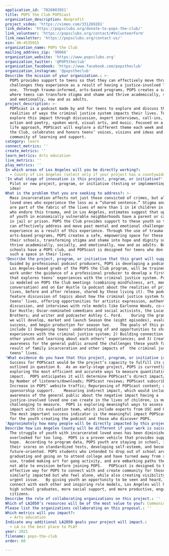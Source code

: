 ```yaml
---
application_id: '7026003951'
title: POPS the Club POPScast
organization_description: Nonprofit
project_video: 'https://vimeo.com/331269281'
link_donate: 'https://popsclubs.org/donate-to-pops-the-club/'
link_volunteer: 'https://popsclubs.org/contact/#VolunteerForm'
link_newsletter: 'https://popsclubs.org/contact-us/'
ein: 46-4535915
organization_name: POPS the Club
mailing_address_zip: '90066'
organization_website: 'https://www.popsclubs.org'
organization_twitter: '@POPStheclub'
organization_facebook: 'https://www.facebook.com/popstheclub'
organization_instagram: '@popstheclub'
Describe the mission of your organization.: >-
  POPS provides support to teens so that they can effectively move through the
  challenges they experience as a result of having a justice-involved loved
  one.  Through trauma-informed, arts-based programs, POPS creates a safe space
  where teens can transform stigma and shame and thrive academically, socially,
  and emotionally, now and as adults.
project_description: >-
  POPScast is a podcast made by and for teens to explore and discuss the
  realities of ways the criminal justice system impacts their lives. Teen hosts
  explore this impact through discussion, expert interviews, call-ins, calls to
  action and poetry, spoken word, visual arts, and music. Focused on a slice of
  life approach, POPScast will explore a different theme each week and like POPS
  the Club, celebrates and honors teens’ voices, visions and ideas and creates a
  community of learning and support.
category: learn
connect_metrics: ''
create_metrics: ''
learn_metrics: Arts education
live_metrics: ''
play_metrics: ''
In which areas of Los Angeles will you be directly working?:
  - County of Los Angeles (select only if your project has a countywide benefit)
'In what stage of innovation is this project, program, or initiative?': >-
  Pilot or new project, program, or initiative (testing or implementing a new
  idea)
What is the problem that you are seeking to address?: >-
  Mass incarceration affects not just those convicted of crimes, but also their
  loved ones who experience the loss as a “shared sentence.” Stigma and trauma
  are part of the fabric of the lives of more than 1 in 14 children in America
  who endure this trauma, and in Los Angeles, estimates suggest that up to 25%
  of youth in economically vulnerable neighborhoods have a parent or caregiver
  in jail or prison. POPS the Club provides support to these youth so that they
  can effectively address and move past mental and emotional challenges they
  experience as a result of this experience. Through the use of trauma-informed,
  arts-based programs, POPS creates a safe, empowering space for these teens in
  their schools, transforming stigma and shame into hope and dignity so they can
  thrive academically, socially, and emotionally, now and as adults. But not all
  schools have a POPS club, and POPScast is designed for teens who don’t have
  such a space in their lives. 
'Describe the project, program, or initiative that this grant will support to address the problem identified.': >-
  Guided by professional podcast producers, POPS is developing a podcast. Ten
  Los Angeles-based grads of the POPS the Club program, will be trained and will
  work under the guidance of a professional producer to develop a first season
  that explores teens’ experiences with the criminal justice system. Programming
  is modeled on POPS the Club meetings (combining mindfulness, art, mentors and
  conversation) and on Ear Hustle (a podcast about the realities of prisoners’
  lives, before and after release, shared by those living it). The podcast will
  feature discussion of topics about how the criminal justice system touches LA
  teens’ lives, offering opportunities for artistic expression, authentic open
  discussion, and interviews with role models like Earlonne Woods, co-creator of
  Ear Hustle; Oscar-nominated comedians and social activists, the Lucas
  Brothers; and writer and podcaster Ashley C. Ford.    During the grant period,
  we will develop, market and launch Season One (eight episodes), evaluate its
  success, and begin production for season two.    The goals of this project
  include 1) Deepening teens’ understanding of and opportunities to share their
  experiences with the criminal justice system; 2) Building connection with
  other youth and learning about each others’ experiences; and 3) Creating
  awareness for the general public around the challenges these youth face as a
  result of family incarceration and other impacts of  the criminal justice on
  teens’ lives. 
'What evidence do you have that this project, program, or initiative is or will be successful, and how will you define and measure success?': >-
  Success for POPScast would be the project’s capacity to fulfill its goals
  outlined in question 8.  As an early-stage project, POPS is currently
  exploring the most efficient and accurate ways to measure quantitative
  impact.  POPS anticipates it will determine POPScast’s direct impact/success
  by Number of listeners/downloads; POPScast reviews; POPScast subscribers;
  Increase in POPS’ website traffic; Repurposing of POPScast content; and Future
  sponsorship support.    Measuring indirect impact, which would include the
  awareness of the general public about the negative impact having a
  justice-involved loved one can create in the lives of children, is more
  challenging to measure.  POPS is exploring meaningful ways to assess this
  impact with its evaluation team, which include experts from USC and CSUN.  
  The most important success indicator is the meaningful impact POPScast makes
  for the youth creating the podcast and those who discover POPS.   
'Approximately how many people will be directly impacted by this project, program, or initiative?': '37'
Describe how Los Angeles County will be different if your work is successful.: >-
  The struggle of youth with incarcerated loved ones has been diminished and
  overlooked for too long.  POPS is a proven vehicle that provides support and
  hope.  According to program data, POPS youth are staying in school, increasing
  their scores on standardized tests, developing self-esteem, and becoming more
  future-oriented. POPS students who intended to drop out of school are
  graduating and going on to attend college and have turned away from substance
  use, traded making art for gang activity, and are embarking paths they were
  not able to envision before joining POPS.   POPScast is designed to be an
  effective way for POPS to connect with and create community for those youth
  similarly impacted but who feel alone, while also creating visibility for this
  urgent issue.   By giving youth an opportunity to be seen and heard, to
  connect with each other and inspiring role models, Los Angeles will have more
  high school graduates, more social support, and more productive, engaged
  citizens. 
Describe the role of collaborating organizations on this project.: ''
Which of LA2050’s resources will be of the most value to you?: Communications support
Please list the organizations collaborating on this proposal.: ''
Which metrics will you impact?:
  - Arts education
Indicate any additional LA2050 goals your project will impact.:
  - LA is the best place to PLAY
year: 2021
filename: pops-the-club
order: 60

---
```

